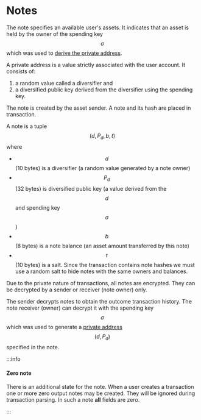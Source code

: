 # Notes

The note specifies an available user's assets. It indicates that an asset is held by the owner of the spending key $$\sigma$$which was used to [derive the private address](../zeropool-keys/address-derivation.md).

A private address is a value strictly associated with the user account. It consists of:

1. &#x20;a random value called a diversifier and&#x20;
2. a diversified public key derived from the diversifier using the spending key.

The note is created by the asset sender. A note and its hash are placed in transaction.

A note is a tuple $$(d, P_d, b, t)$$where

* $$d$$ (10 bytes) is a diversifier (a random value generated by a note owner)
* $$P_d$$ (32 bytes) is diversified public key (a value derived from the $$d$$ and spending key $$\sigma$$)
* $$b$$(8 bytes) is a note balance (an asset amount transferred by this note)
* $$t$$(10 bytes) is a salt. Since the transaction contains note hashes we must use a random salt to hide notes with the same owners and balances.

Due to the private nature of transactions, all notes are encrypted. They can be decrypted by a sender or receiver (note owner) only.&#x20;

The sender decrypts notes to obtain the outcome transaction history. The note receiver (owner) can decrypt it with the spending key $$\sigma$$ which was used to generate a [private address](../zeropool-keys/address-derivation.md) $$(d, P_d)$$specified in the note.

:::info

#### Zero note

There is an additional state for the note. When a user creates a transaction one or more zero output notes may be created. They will be ignored during transaction parsing. In such a note **all** fields are zero.

:::

